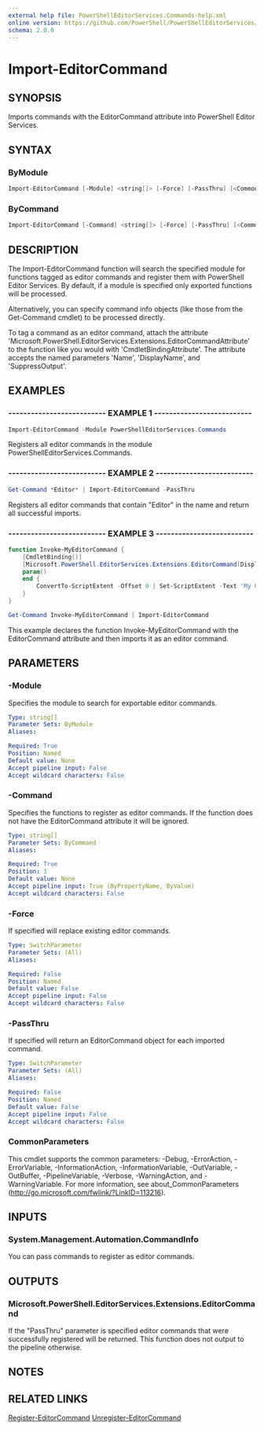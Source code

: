```yaml
---
external help file: PowerShellEditorServices.Commands-help.xml
online version: https://github.com/PowerShell/PowerShellEditorServices/tree/master/module/docs/Import-EditorCommand.md
schema: 2.0.0
---
```


# Import-EditorCommand

## SYNOPSIS

Imports commands with the EditorCommand attribute into PowerShell Editor Services.

## SYNTAX

### ByModule

```powershell
Import-EditorCommand [-Module] <string[]> [-Force] [-PassThru] [<CommonParameters>]
```

### ByCommand

```powershell
Import-EditorCommand [-Command] <string[]> [-Force] [-PassThru] [<CommonParameters>]
```

## DESCRIPTION

The Import-EditorCommand function will search the specified module for functions tagged as editor commands and register them with PowerShell Editor Services. By default, if a module is specified only exported functions will be processed.

Alternatively, you can specify command info objects (like those from the Get-Command cmdlet) to be processed directly.

To tag a command as an editor command, attach the attribute 'Microsoft.PowerShell.EditorServices.Extensions.EditorCommandAttribute' to the function like you would with 'CmdletBindingAttribute'.  The attribute accepts the named parameters 'Name', 'DisplayName', and 'SuppressOutput'.

## EXAMPLES

### -------------------------- EXAMPLE 1 --------------------------

```powershell
Import-EditorCommand -Module PowerShellEditorServices.Commands
```

Registers all editor commands in the module PowerShellEditorServices.Commands.

### -------------------------- EXAMPLE 2 --------------------------

```powershell
Get-Command *Editor* | Import-EditorCommand -PassThru
```

Registers all editor commands that contain "Editor" in the name and return all successful imports.

### -------------------------- EXAMPLE 3 --------------------------

```powershell
function Invoke-MyEditorCommand {
    [CmdletBinding()]
    [Microsoft.PowerShell.EditorServices.Extensions.EditorCommand(DisplayName='My Command', SuppressOutput)]
    param()
    end {
        ConvertTo-ScriptExtent -Offset 0 | Set-ScriptExtent -Text 'My Command!'
    }
}

Get-Command Invoke-MyEditorCommand | Import-EditorCommand
```

This example declares the function Invoke-MyEditorCommand with the EditorCommand attribute and then imports it as an editor command.

## PARAMETERS

### -Module

Specifies the module to search for exportable editor commands.

```yaml
Type: string[]
Parameter Sets: ByModule
Aliases:

Required: True
Position: Named
Default value: None
Accept pipeline input: False
Accept wildcard characters: False
```

### -Command

Specifies the functions to register as editor commands. If the function does not have the EditorCommand attribute it will be ignored.

```yaml
Type: string[]
Parameter Sets: ByCommand
Aliases:

Required: True
Position: 1
Default value: None
Accept pipeline input: True (ByPropertyName, ByValue)
Accept wildcard characters: False
```

### -Force

If specified will replace existing editor commands.

```yaml
Type: SwitchParameter
Parameter Sets: (All)
Aliases:

Required: False
Position: Named
Default value: False
Accept pipeline input: False
Accept wildcard characters: False
```

### -PassThru

If specified will return an EditorCommand object for each imported command.

```yaml
Type: SwitchParameter
Parameter Sets: (All)
Aliases:

Required: False
Position: Named
Default value: False
Accept pipeline input: False
Accept wildcard characters: False
```

### CommonParameters

This cmdlet supports the common parameters: -Debug, -ErrorAction, -ErrorVariable, -InformationAction, -InformationVariable, -OutVariable, -OutBuffer, -PipelineVariable, -Verbose, -WarningAction, and -WarningVariable. For more information, see about_CommonParameters (http://go.microsoft.com/fwlink/?LinkID=113216).

## INPUTS

### System.Management.Automation.CommandInfo

You can pass commands to register as editor commands.

## OUTPUTS

### Microsoft.PowerShell.EditorServices.Extensions.EditorCommand

If the "PassThru" parameter is specified editor commands that were successfully registered
will be returned.  This function does not output to the pipeline otherwise.

## NOTES

## RELATED LINKS

[Register-EditorCommand](Register-EditorCommand.md)
[Unregister-EditorCommand](Unregister-EditorCommand.md)
